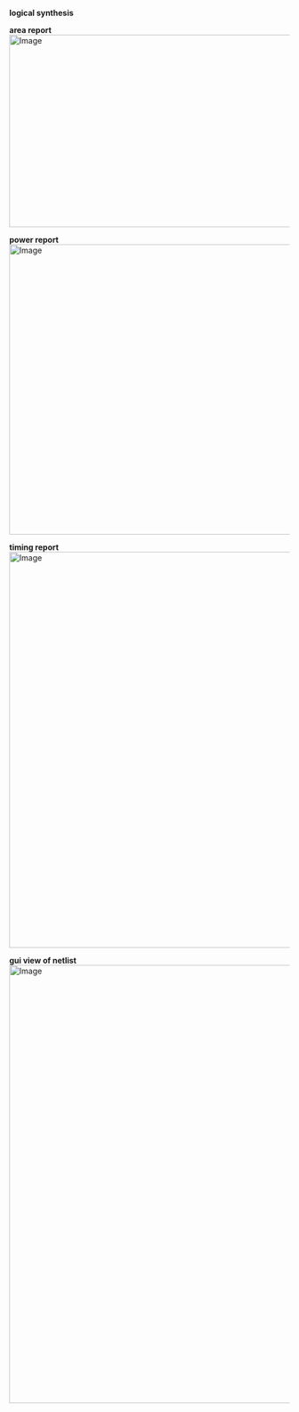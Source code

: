 **logical synthesis**


**area report**
<img width="859" height="346" alt="Image" src="https://github.com/user-attachments/assets/f7db9358-cc27-404f-9c34-e6af71d1c8fc" />


**power report**
<img width="934" height="522" alt="Image" src="https://github.com/user-attachments/assets/acc4b922-fefe-4df8-8ecf-330586859838" />


**timing report**
<img width="1084" height="712" alt="Image" src="https://github.com/user-attachments/assets/9a35391b-bcb9-467c-8740-bb184a33ebf9" />


**gui view of netlist**
<img width="1379" height="788" alt="Image" src="https://github.com/user-attachments/assets/24a2c1ab-3629-4c26-864d-ddc94d101e80" />
